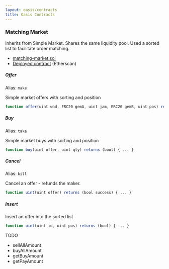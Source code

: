 ```yaml
---
layout: oasis/contracts
title: Oasis Contracts
---
```


### Matching Market

Inherits from Simple Market. Shares the same liquidity pool. Used a sorted list
to facilitate order matching.

* [matching-market.sol](https://github.com/makerdao/maker-otc/blob/master/src/matching_market.sol)
* [Deployed contract]() (Etherscan)

##### Offer

Alias: `make`

Simple market offers with sorting and position

```js
function offer(uint wad, ERC20 gemA, uint jam, ERC20 gemB, uint pos) returns (uint) { ... }
```

##### Buy

Alias: `take`

Simple market buys with sorting and position

```js
function buy(uint offer, uint qty) returns (bool) { ... }
```

##### Cancel

Alias: `kill`

Cancel an offer - refunds the maker.


```js
function uint(uint offer) returns (bool success) { ... }
```

##### Insert

Insert an offer into the sorted list


```js
function uint(uint id, uint pos) returns (bool) { ... }
```

TODO

* sellAllAmount
* buyAllAmount
* getBuyAmount
* getPayAmount
